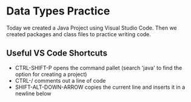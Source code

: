 # Data Types Practice

Today we created a Java Project using Visual Studio Code. Then we created packages and class files to practice writing code.

## Useful VS Code Shortcuts

- CTRL-SHIFT-P opens the command pallet (search 'java' to find the option for creating a project)
- CTRL-/ comments out a line of code
- SHIFT-ALT-DOWN-ARROW copies the current line and inserts it in a newline below
